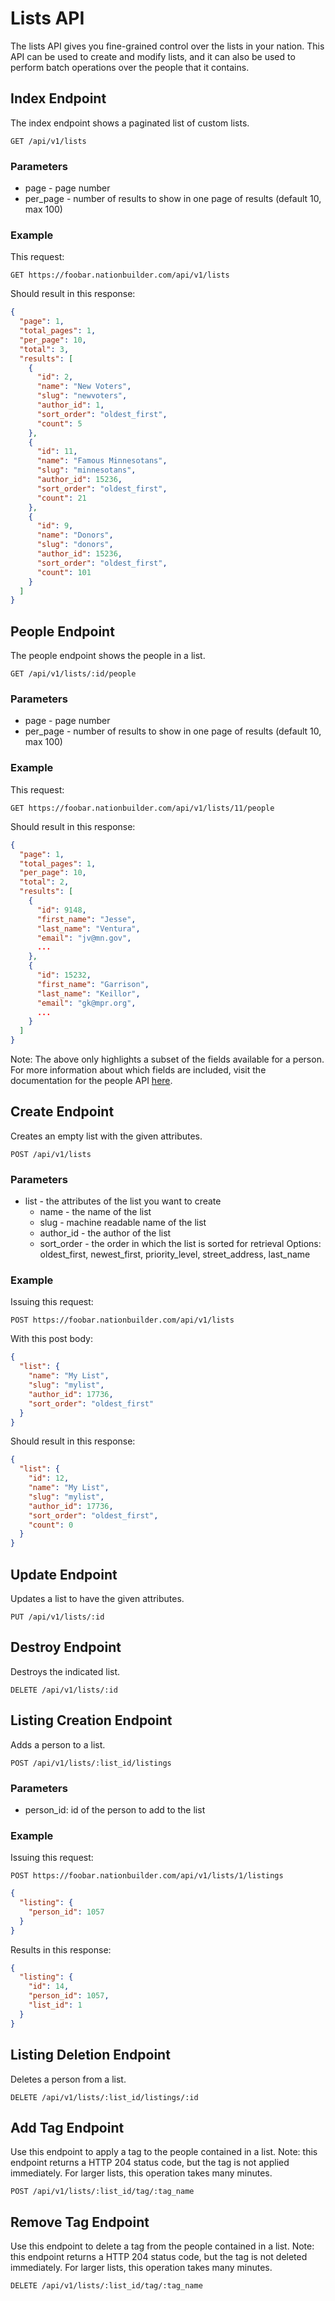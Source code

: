 Lists API
=========

The lists API gives you fine-grained control over the lists in your nation.
This API can be used to create and modify lists, and it can also be used
to perform batch operations over the people that it contains.

Index Endpoint
--------------

The index endpoint shows a paginated list of custom lists.

```
GET /api/v1/lists
```

### Parameters
* page - page number
* per_page - number of results to show in one page of results (default 10, max 100)

### Example

This request:

```
GET https://foobar.nationbuilder.com/api/v1/lists
```

Should result in this response:

```json
{
  "page": 1,
  "total_pages": 1,
  "per_page": 10,
  "total": 3,
  "results": [
    {
      "id": 2,
      "name": "New Voters",
      "slug": "newvoters",
      "author_id": 1,
      "sort_order": "oldest_first",
      "count": 5
    },
    {
      "id": 11,
      "name": "Famous Minnesotans",
      "slug": "minnesotans",
      "author_id": 15236,
      "sort_order": "oldest_first",
      "count": 21
    },
    {
      "id": 9,
      "name": "Donors",
      "slug": "donors",
      "author_id": 15236,
      "sort_order": "oldest_first",
      "count": 101
    }
  ]
}
```

People Endpoint
---------------

The people endpoint shows the people in a list.

```
GET /api/v1/lists/:id/people
```

### Parameters
* page - page number
* per_page - number of results to show in one page of results (default 10, max 100)

### Example

This request:

```
GET https://foobar.nationbuilder.com/api/v1/lists/11/people
```

Should result in this response:

```json
{
  "page": 1,
  "total_pages": 1,
  "per_page": 10,
  "total": 2,
  "results": [
    {
      "id": 9148,
      "first_name": "Jesse",
      "last_name": "Ventura",
      "email": "jv@mn.gov",
      ...
    },
    {
      "id": 15232,
      "first_name": "Garrison",
      "last_name": "Keillor",
      "email": "gk@mpr.org",
      ...
    }
  ]
}
```

Note: The above only highlights a subset of the fields available for a person.
For more information about which fields are included, visit the documentation
for the people API [here](http://nationbuilder.com/people_api).

Create Endpoint
---------------

Creates an empty list with the given attributes.

```POST /api/v1/lists```

### Parameters

* list - the attributes of the list you want to create
    * name - the name of the list
    * slug - machine readable name of the list
    * author_id - the author of the list
    * sort_order - the order in which the list is sorted for retrieval
        Options: oldest_first, newest_first, priority_level, street_address, last_name

### Example

Issuing this request:

```
POST https://foobar.nationbuilder.com/api/v1/lists
```

With this post body:

```json
{
  "list": {
    "name": "My List",
    "slug": "mylist",
    "author_id": 17736,
    "sort_order": "oldest_first"
  }
}
```

Should result in this response:

```json
{
  "list": {
    "id": 12,
    "name": "My List",
    "slug": "mylist",
    "author_id": 17736,
    "sort_order": "oldest_first",
    "count": 0
  }
}
```

Update Endpoint
---------------

Updates a list to have the given attributes.

```
PUT /api/v1/lists/:id
```

Destroy Endpoint
----------------

Destroys the indicated list.

```
DELETE /api/v1/lists/:id
```

Listing Creation Endpoint
-------------------------
Adds a person to a list.

```
POST /api/v1/lists/:list_id/listings
```

### Parameters
* person_id: id of the person to add to the list

### Example

Issuing this request:

```
POST https://foobar.nationbuilder.com/api/v1/lists/1/listings
```

```json
{
  "listing": {
    "person_id": 1057
  }
}
```

Results in this response:

```json
{
  "listing": {
    "id": 14,
    "person_id": 1057,
    "list_id": 1
  }
}
```

Listing Deletion Endpoint
-------------------------
Deletes a person from a list.

```
DELETE /api/v1/lists/:list_id/listings/:id
```

Add Tag Endpoint
-----------------
Use this endpoint to apply a tag to the people contained in a list.
Note: this endpoint returns a HTTP 204 status code, but the tag is
not applied immediately. For larger lists, this operation takes many minutes.

```
POST /api/v1/lists/:list_id/tag/:tag_name
```

Remove Tag Endpoint
-----------------
Use this endpoint to delete a tag from the people contained in a list.
Note: this endpoint returns a HTTP 204 status code, but the tag is not deleted
immediately. For larger lists, this operation takes many minutes.

```
DELETE /api/v1/lists/:list_id/tag/:tag_name
```